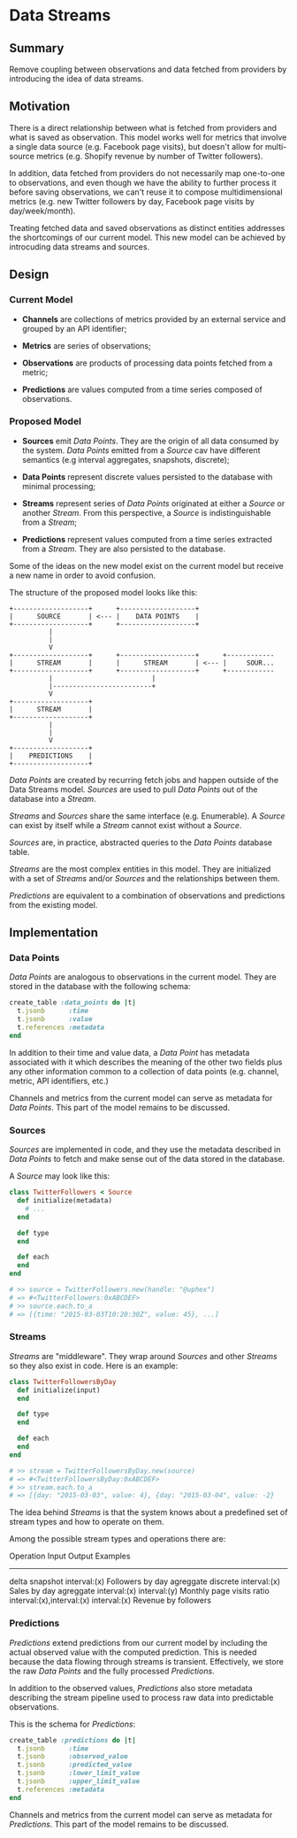 # Data Streams

## Summary

Remove coupling between observations and data fetched from providers by
introducing the idea of data streams.

## Motivation

There is a direct relationship between what is fetched from providers and what
is saved as observation. This model works well for metrics that involve a single
data source (e.g. Facebook page visits), but doesn't allow for multi-source
metrics (e.g. Shopify revenue by number of Twitter followers).

In addition, data fetched from providers do not necessarily map one-to-one to
observations, and even though we have the ability to further process it before
saving observations, we can't reuse it to compose multidimensional metrics (e.g.
new Twitter followers by day, Facebook page visits by day/week/month).

Treating fetched data and saved observations as distinct entities addresses the
shortcomings of our current model. This new model can be achieved by introcuding
data streams and sources.

## Design

### Current Model

- **Channels** are collections of metrics provided by an external service and
  grouped by an API identifier;

- **Metrics** are series of observations;

- **Observations** are products of processing data points fetched from a metric;

- **Predictions** are values computed from a time series composed of
  observations.

### Proposed Model

- **Sources** emit _Data Points_. They are the origin of all data consumed by
  the system. _Data Points_ emitted from a _Source_ cav have different semantics
  (e.g interval aggregates, snapshots, discrete);

- **Data Points** represent discrete values persisted to the database with
  minimal processing;

- **Streams** represent series of _Data Points_ originated at either a _Source_
  or another _Stream_. From this perspective, a _Source_ is indistinguishable
  from a _Stream_;

- **Predictions** represent values computed from a time series extracted from a
  _Stream_. They are also persisted to the database.

Some of the ideas on the new model exist on the current model but receive a new
name in order to avoid confusion.

The structure of the proposed model looks like this:


    +-------------------+      +-------------------+
    |      SOURCE       | <--- |    DATA POINTS    |
    +-------------------+      +-------------------+
              |
              |
              V
    +-------------------+      +-------------------+      +------------
    |      STREAM       |      |      STREAM       | <--- |     SOUR...
    +-------------------+      +-------------------+      +------------
              |                         |
              |-------------------------+
              V
    +-------------------+
    |      STREAM       |
    +-------------------+
              |
              |
              V
    +-------------------+
    |    PREDICTIONS    |
    +-------------------+


_Data Points_ are created by recurring fetch jobs and happen outside of the Data
Streams model. _Sources_ are used to pull _Data Points_ out of the database into
a _Stream_.

_Streams_ and _Sources_ share the same interface (e.g. Enumerable). A _Source_
can exist by itself while a _Stream_ cannot exist without a _Source_.

_Sources_ are, in practice, abstracted queries to the _Data Points_ database
table.

_Streams_ are the most complex entities in this model. They are initialized with
a set of _Streams_ and/or _Sources_ and the relationships between them.

_Predictions_ are equivalent to a combination of observations and predictions
from the existing model.

## Implementation

### Data Points

_Data Points_ are analogous to observations in the current model. They are
stored in the database with the following schema:

```ruby
create_table :data_points do |t|
  t.jsonb      :time
  t.jsonb      :value
  t.references :metadata
end
```

In addition to their time and value data, a _Data Point_ has metadata associated
with it which describes the meaning of the other two fields plus any other
information common to a collection of data points (e.g. channel, metric, API
identifiers, etc.)

Channels and metrics from the current model can serve as metadata for _Data
Points_. This part of the model remains to be discussed.

### Sources

_Sources_ are implemented in code, and they use the metadata described in
_Data Points_ to fetch and make sense out of the data stored in the database.

A _Source_ may look like this:

```ruby
class TwitterFollowers < Source
  def initialize(metadata)
    # ...
  end

  def type
  end

  def each
  end
end

# >> source = TwitterFollowers.new(handle: "@uphex")
# => #<TwitterFollowers:0xABCDEF>
# >> source.each.to_a
# => [{time: "2015-03-03T10:20:30Z", value: 45}, ...]
```

### Streams

_Streams_ are "middleware". They wrap around _Sources_ and other _Streams_ so
they also exist in code. Here is an example:

```ruby
class TwitterFollowersByDay
  def initialize(input)
  end

  def type
  end

  def each
  end
end

# >> stream = TwitterFollowersByDay.new(source)
# => #<TwitterFollowersByDay:0xABCDEF>
# >> stream.each.to_a
# => [{day: "2015-03-03", value: 4}, {day: "2015-03-04", value: -2}
```

The idea behind _Streams_ is that the system knows about a predefined set of
stream types and how to operate on them.

Among the possible stream types and operations there are:

 Operation    Input                      Output          Examples
-----------  -------------------------  --------------- ------------------------
delta        snapshot                    interval:(x)   Followers by day
agreggate    discrete                    interval:(x)   Sales by day
agreggate    interval:(x)                interval:(y)   Monthly page visits
ratio        interval:(x),interval:(x)   interval:(x)   Revenue by followers

### Predictions

_Predictions_ extend predictions from our current model by including the actual
observed value with the computed prediction. This is needed because the data
flowing through streams is transient. Effectively, we store the raw _Data
Points_ and the fully processed _Predictions_.

In addition to the observed values, _Predictions_ also store metadata describing
the stream pipeline used to process raw data into predictable observations.

This is the schema for _Predictions_:

```ruby
create_table :predictions do |t|
  t.jsonb      :time
  t.jsonb      :observed_value
  t.jsonb      :predicted_value
  t.jsonb      :lower_limit_value
  t.jsonb      :upper_limit_value
  t.references :metadata
end
```

Channels and metrics from the current model can serve as metadata for
_Predictions_. This part of the model remains to be discussed.
